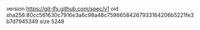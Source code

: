 version https://git-lfs.github.com/spec/v1
oid sha256:80cc561630c7916e3a6c98a48c75966584267933164206b5221fe3b7d7945349
size 5248

